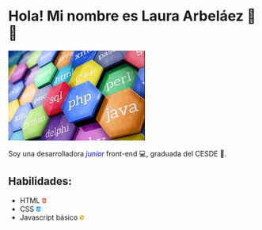 # Hola! Mi nombre es Laura Arbeláez :cherry_blossom::crystal_ball:

<img src="assets\Lenguajes.jpg">

Soy una desarrolladora <span style="color:blue"><i>junior</i></span> front-end :computer:, graduada del CESDE :rocket:.

## Habilidades:

* HTML  <img src="assets\html5.png" width=2%>
* CSS  <img src="assets\css-3.png" width=2%>
* Javascript básico  <img src="assets\javascript.png" width=2%>


